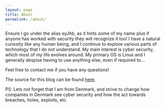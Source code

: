 ```yaml
---
layout: page
title: About
permalink: /about/
---
```


Ensure I go under the alias eyJhb, as it hints some of my name plus if anyone has worked with security they will recognize it too!
I have a natural curiosity like any human being, and I continue to explore various parts of technology that I do not understand.
My main interest is cyber security, which most of my life evolves around.
My primary OS is Linux and I generally despise having to use anything else, even if required to...

Feel free to contact me if you have any questions!

The source for this blog can be found [here][blog-src].

PS: Lets not forget that I am from Denmark, and strive to change how companies in Denmark see cyber security and how the act towards breaches, holes, exploits, etc.

[blog-src]: https://github.com/eyJhb/eyjhb.github.io
